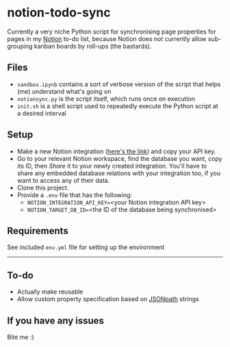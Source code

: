 # notion-todo-sync
Currently a very niche Python script for synchronising page properties for pages in my [Notion](https://notion.so/) to-do list, because Notion does not currently allow sub-grouping kanban boards by roll-ups (the bastards).

## Files
- `sandbox.ipynb` contains a sort of verbose version of the script that helps (me) understand what's going on
- `notionsync.py` is the script itself, which runs once on execution
- `init.sh` is a shell script used to repeatedly execute the Python script at a desired interval

## Setup
- Make a new Notion integration ([here's the link](https://notion.so/my-integrations)) and copy your API key.
- Go to your relevant Notion workspace, find the database you want, copy its ID, then *Share* it to your newly created integration. You'll have to share any embedded database relations with your integration too, if you want to access any of their data.
- Clone this project.
- Provide a `.env` file that has the following:
  - `NOTION_INTEGRATION_API_KEY=`\<your Notion integration API key>
  - `NOTION_TARGET_DB_ID=`\<the ID of the database being synchronised>

## Requirements
See included `env.yml` file for setting up the environment

---

## To-do
- Actually make reusable
- Allow custom property specification based on [JSONpath](https://restfulapi.net/json-jsonpath/) strings

## If you have any issues
Bite me :)